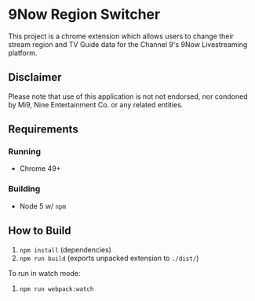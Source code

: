9Now Region Switcher
====================

This project is a chrome extension which allows users to change their stream region and TV Guide data for the Channel 9's 9Now Livestreaming platform.

Disclaimer
----------

Please note that use of this application is not not endorsed, nor condoned by Mi9, Nine Entertainment Co. or any related entities.

Requirements
------------

### Running

* Chrome 49+

### Building

* Node 5 w/ `npm`

How to Build
------------

1. `npm install` (dependencies)
2. `npm run build` (exports unpacked extension to `./dist/`)

To run in watch mode:

1. `npm run webpack:watch`
